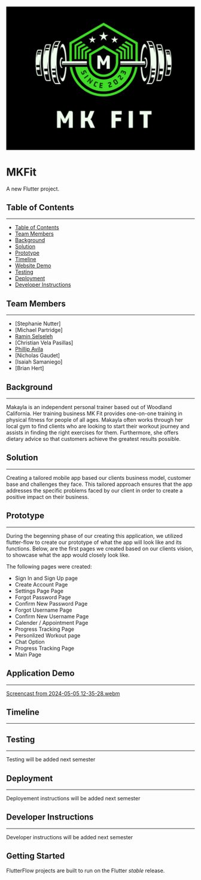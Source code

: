<p align="center">
  <img src="MK Fit Logo.png" />
</p>   



# MKFit

A new Flutter project.

## Table of Contents
---
- [Table of Contents](#table-of-contents)
- [Team Members](#team-members)
- [Background](#background)
- [Solution](#solution)
- [Prototype](#prototype)
- [Timeline](#timeline)
- [Website Demo](#website-demo)
- [Testing](#testing)
- [Deployment](#deployment)
- [Developer Instructions](#developer-instructions)



## Team Members
---
- [Stephanie Nutter]
- [Michael Partridge]
- [Ramin Selseleh](https://github.com/RaminSel)
- [Christian Vela Pasillas]
- [Phillip Avila](https://github.com/APEX226)
- [Nicholas Gaudet]
- [Isaiah Samaniego]
- [Brian Hert]



## Background
---

Makayla is an independent personal trainer based out of Woodland California. Her training business MK Fit provides one-on-one training in physical fitness for people of all ages. Makayla often works through her local gym to find clients who are looking to start their workout journey and assists in finding the right exercises for them.  Furthermore, she offers dietary advice so that customers achieve the greatest results possible.



## Solution
---
Creating a tailored mobile app based our clients business model, customer base and challenges they face. This tailored approach ensures that the app addresses the specific problems faced by our client in order to create a positive impact on their business. 

## Prototype
---
During the begenning phase of our creating this application, we utilized flutter-flow to create our prototype of what the app will look like and its functions. Below, are the first pages we created based on our clients vision, to showcase what the app would closely look like.   

The following pages were created:
<ul style="circle">
   <li>Sign In and Sign Up page</li>
   <li>Create Account Page</li>
   <li>Settings Page Page</li>
   <li>Forgot Password Page</li>
   <li>Confirm New Password Page</li>
   <li>Forgot Username Page</li>
   <li>Confirm New Username Page</li>
  <li>Calender / Appointment Page</li>
  <li>Progress Tracking Page</li>
  <li>Personlized Workout page</li>
  <li>Chat Option</li>
  <li>Progress Tracking Page</li>
  <li>Main Page</li>
</ul>   


## Application Demo
---
[Screencast from 2024-05-05 12-35-28.webm](https://github.com/LikableMike/MKFit/assets/118847632/f2baf515-b74e-42de-b2a7-b9cb4d40e766)

   
## Timeline
---


## Testing
---

Testing will be added next semester   


## Deployment
---

Deployement instructions will be added next semester   


## Developer Instructions
---

Developer instructions will be added next semester

## Getting Started

FlutterFlow projects are built to run on the Flutter _stable_ release.
